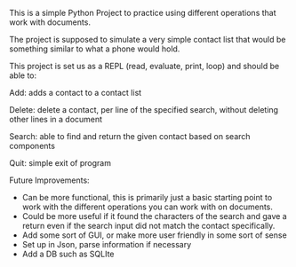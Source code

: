 This is a simple Python Project to practice using different operations that work with documents.

The project is supposed to simulate a very simple contact list that would be something similar to what a phone would hold.

This project is set us as a REPL (read, evaluate, print, loop) and should be able to:

Add: adds a contact to a contact list

Delete: delete a contact, per line of the specified search, without deleting other lines in a document

Search: able to find and return the given contact based on search components

Quit: simple exit of program


Future Improvements:

- Can be more functional, this is primarily just a basic starting point to work with the different operations you can work with on documents.
- Could be more useful if it found the characters of the search and gave a return even if the search input did not match the contact specifically.
- Add some sort of GUI, or make more user friendly in some sort of sense
- Set up in Json, parse information if necessary
- Add a DB such as SQLIte